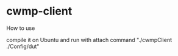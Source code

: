 # cwmp-client

How to use

compile it on Ubuntu and run with attach command "./cwmpClient ./Config/dut"

